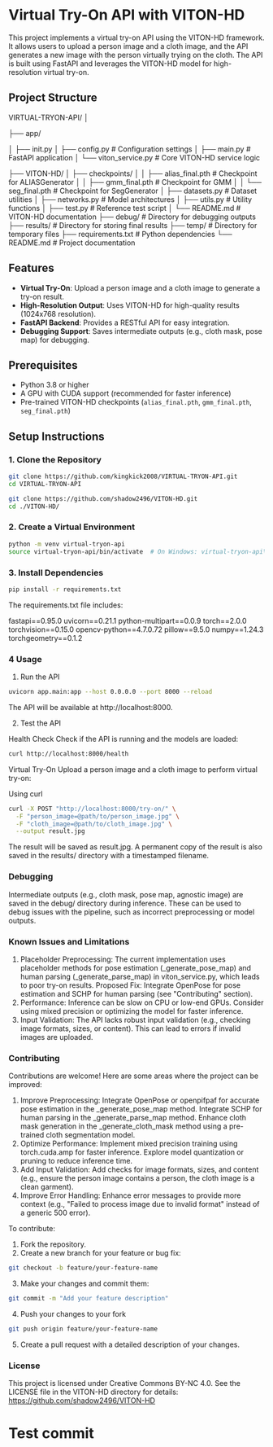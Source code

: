 # Virtual Try-On API with VITON-HD

This project implements a virtual try-on API using the VITON-HD framework. It allows users to upload a person image and a cloth image, and the API generates a new image with the person virtually trying on the cloth. The API is built using FastAPI and leverages the VITON-HD model for high-resolution virtual try-on.

## Project Structure
VIRTUAL-TRYON-API/
│

├── app/

│   ├── init.py
│   ├── config.py          # Configuration settings
│   ├── main.py            # FastAPI application
│   └── viton_service.py   # Core VITON-HD service logic

├── VITON-HD/
│   ├── checkpoints/
│   │   ├── alias_final.pth  # Checkpoint for ALIASGenerator
│   │   ├── gmm_final.pth    # Checkpoint for GMM
│   │   └── seg_final.pth    # Checkpoint for SegGenerator
│   ├── datasets.py          # Dataset utilities
│   ├── networks.py          # Model architectures
│   ├── utils.py             # Utility functions
│   ├── test.py              # Reference test script
│   └── README.md            # VITON-HD documentation
├── debug/                   # Directory for debugging outputs
├── results/                 # Directory for storing final results
├── temp/                    # Directory for temporary files
├── requirements.txt         # Python dependencies
└── README.md                # Project documentation


## Features

- **Virtual Try-On**: Upload a person image and a cloth image to generate a try-on result.
- **High-Resolution Output**: Uses VITON-HD for high-quality results (1024x768 resolution).
- **FastAPI Backend**: Provides a RESTful API for easy integration.
- **Debugging Support**: Saves intermediate outputs (e.g., cloth mask, pose map) for debugging.

## Prerequisites

- Python 3.8 or higher
- A GPU with CUDA support (recommended for faster inference)
- Pre-trained VITON-HD checkpoints (`alias_final.pth`, `gmm_final.pth`, `seg_final.pth`)

## Setup Instructions

### 1. Clone the Repository

```bash
git clone https://github.com/kingkick2008/VIRTUAL-TRYON-API.git
cd VIRTUAL-TRYON-API

git clone https://github.com/shadow2496/VITON-HD.git
cd ./VITON-HD/

```


### 2. Create a Virtual Environment
```bash
python -m venv virtual-tryon-api
source virtual-tryon-api/bin/activate  # On Windows: virtual-tryon-api\Scripts\activate
```

### 3. Install Dependencies

```bash
pip install -r requirements.txt
```

The requirements.txt file includes:


fastapi==0.95.0
uvicorn==0.21.1
python-multipart==0.0.9
torch==2.0.0
torchvision==0.15.0
opencv-python==4.7.0.72
pillow==9.5.0
numpy==1.24.3
torchgeometry==0.1.2


### 4 Usage
1. Run the API
```bash
uvicorn app.main:app --host 0.0.0.0 --port 8000 --reload
```
The API will be available at http://localhost:8000.

2. Test the API

Health Check
Check if the API is running and the models are loaded:


```bash
curl http://localhost:8000/health
```
Virtual Try-On
Upload a person image and a cloth image to perform virtual try-on:

Using curl
```bash
curl -X POST "http://localhost:8000/try-on/" \
  -F "person_image=@path/to/person_image.jpg" \
  -F "cloth_image=@path/to/cloth_image.jpg" \
  --output result.jpg

```


The result will be saved as result.jpg. A permanent copy of the result is also saved in the results/ directory with a timestamped filename.

### Debugging
Intermediate outputs (e.g., cloth mask, pose map, agnostic image) are saved in the debug/ directory during inference. These can be used to debug issues with the pipeline, such as incorrect preprocessing or model outputs.

### Known Issues and Limitations
1. Placeholder Preprocessing:
The current implementation uses placeholder methods for pose estimation (_generate_pose_map) and human parsing (_generate_parse_map) in viton_service.py, which leads to poor try-on results.
Proposed Fix: Integrate OpenPose for pose estimation and SCHP for human parsing (see "Contributing" section).
2. Performance:
Inference can be slow on CPU or low-end GPUs. Consider using mixed precision or optimizing the model for faster inference.
3. Input Validation:
The API lacks robust input validation (e.g., checking image formats, sizes, or content). This can lead to errors if invalid images are uploaded.


### Contributing
Contributions are welcome! Here are some areas where the project can be improved:

1. Improve Preprocessing:
Integrate OpenPose or openpifpaf for accurate pose estimation in the _generate_pose_map method.
Integrate SCHP for human parsing in the _generate_parse_map method.
Enhance cloth mask generation in the _generate_cloth_mask method using a pre-trained cloth segmentation model.
2. Optimize Performance:
Implement mixed precision training using torch.cuda.amp for faster inference.
Explore model quantization or pruning to reduce inference time.
3. Add Input Validation:
Add checks for image formats, sizes, and content (e.g., ensure the person image contains a person, the cloth image is a clean garment).
4. Improve Error Handling:
Enhance error messages to provide more context (e.g., "Failed to process image due to invalid format" instead of a generic 500 error).


To contribute:

1. Fork the repository.
2. Create a new branch for your feature or bug fix:
``` bash
git checkout -b feature/your-feature-name
``` 
3. Make your changes and commit them:
``` bash
git commit -m "Add your feature description"
```
4. Push your changes to your fork
``` bash
git push origin feature/your-feature-name
```
5. Create a pull request with a detailed description of your changes.


### License
This project is licensed under Creative Commons BY-NC 4.0. See the LICENSE file in the VITON-HD directory for details:
https://github.com/shadow2496/VITON-HD

# Test commit
